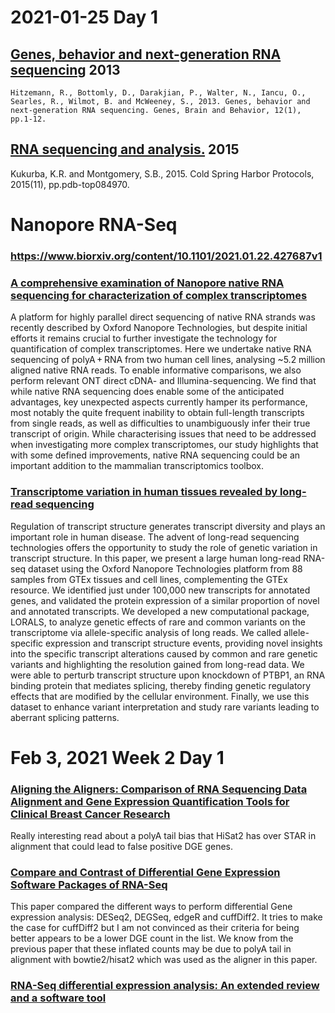 # 2021-01-25 Day 1

## [Genes, behavior and next‐generation RNA sequencing](https://onlinelibrary.wiley.com/doi/full/10.1111/gbb.12007) 2013
 	Hitzemann, R., Bottomly, D., Darakjian, P., Walter, N., Iancu, O., Searles, R., Wilmot, B. and McWeeney, S., 2013. Genes, behavior and next‐generation RNA sequencing. Genes, Brain and Behavior, 12(1), pp.1-12.


## [RNA sequencing and analysis.](http://cshprotocols.cshlp.org/content/2015/11/pdb.top084970.full) 2015
Kukurba, K.R. and Montgomery, S.B., 2015.  Cold Spring Harbor Protocols, 2015(11), pp.pdb-top084970.



# Nanopore RNA-Seq

### https://www.biorxiv.org/content/10.1101/2021.01.22.427687v1

### [A comprehensive examination of Nanopore native RNA sequencing for characterization of complex transcriptomes](https://www.nature.com/articles/s41467-019-11272-z)
A platform for highly parallel direct sequencing of native RNA strands was recently described by Oxford Nanopore Technologies, but despite initial efforts it remains crucial to further investigate the technology for quantification of complex transcriptomes. Here we undertake native RNA sequencing of polyA + RNA from two human cell lines, analysing ~5.2 million aligned native RNA reads. To enable informative comparisons, we also perform relevant ONT direct cDNA- and Illumina-sequencing. We find that while native RNA sequencing does enable some of the anticipated advantages, key unexpected aspects currently hamper its performance, most notably the quite frequent inability to obtain full-length transcripts from single reads, as well as difficulties to unambiguously infer their true transcript of origin. While characterising issues that need to be addressed when investigating more complex transcriptomes, our study highlights that with some defined improvements, native RNA sequencing could be an important addition to the mammalian transcriptomics toolbox.


### [Transcriptome variation in human tissues revealed by long-read sequencing](https://www.biorxiv.org/content/10.1101/2021.01.22.427687v1)

Regulation of transcript structure generates transcript diversity and plays an important role in human disease. The advent of long-read sequencing technologies offers the opportunity to study the role of genetic variation in transcript structure. In this paper, we present a large human long-read RNA-seq dataset using the Oxford Nanopore Technologies platform from 88 samples from GTEx tissues and cell lines, complementing the GTEx resource. We identified just under 100,000 new transcripts for annotated genes, and validated the protein expression of a similar proportion of novel and annotated transcripts. We developed a new computational package, LORALS, to analyze genetic effects of rare and common variants on the transcriptome via allele-specific analysis of long reads. We called allele-specific expression and transcript structure events, providing novel insights into the specific transcript alterations caused by common and rare genetic variants and highlighting the resolution gained from long-read data. We were able to perturb transcript structure upon knockdown of PTBP1, an RNA binding protein that mediates splicing, thereby finding genetic regulatory effects that are modified by the cellular environment. Finally, we use this dataset to enhance variant interpretation and study rare variants leading to aberrant splicing patterns.


# Feb 3, 2021 Week 2 Day 1

### [Aligning the Aligners: Comparison of RNA Sequencing Data Alignment and Gene Expression Quantification Tools for Clinical Breast Cancer Research](https://www.ncbi.nlm.nih.gov/pmc/articles/PMC6617288/)

Really interesting read about a polyA tail bias that HiSat2 has over STAR in alignment that could lead to false positive DGE genes.

### [Compare and Contrast of Differential Gene Expression Software Packages of RNA-Seq](https://ieeexplore.ieee.org/stamp/stamp.jsp?tp=&arnumber=8947662)

This paper compared the different ways to perform differential Gene expression analysis: DESeq2, DEGSeq, edgeR and cuffDiff2.  It tries to make the case for cuffDiff2 but I am not convinced as their criteria for being better appears to be a lower DGE count in the list.  We know from the previous paper that these inflated counts may be due to polyA tail in alignment with bowtie2/hisat2 which was used as the aligner in this paper.

### [RNA-Seq differential expression analysis: An extended review and a software tool](https://journals.plos.org/plosone/article?id=10.1371/journal.pone.0190152)
